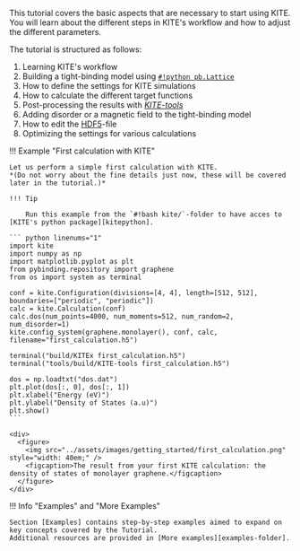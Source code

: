 This tutorial covers the basic aspects that are necessary to start using KITE.
You will learn about the different steps in KITE's workflow and how to adjust the different parameters.

The tutorial is structured as follows:

1. Learning KITE's workflow
2. Building a tight-binding model using [`#!python pb.Lattice`][lattice]
3. How to define the settings for KITE simulations
4. How to calculate the different target functions 
5. Post-processing the results with [*KITE-tools*][kitetools]
6. Adding disorder or a magnetic field to the tight-binding model
7. How to edit the [HDF5]-file
8. Optimizing the settings for various calculations

!!! Example "First calculation with KITE"
    
    Let us perform a simple first calculation with KITE.
    *(Do not worry about the fine details just now, these will be covered later in the tutorial.)*

    !!! Tip
    
        Run this example from the `#!bash kite/`-folder to have acces to [KITE's python package][kitepython].

    ``` python linenums="1"
    import kite
    import numpy as np
    import matplotlib.pyplot as plt 
    from pybinding.repository import graphene
    from os import system as terminal

    conf = kite.Configuration(divisions=[4, 4], length=[512, 512], boundaries=["periodic", "periodic"])
    calc = kite.Calculation(conf)
    calc.dos(num_points=4000, num_moments=512, num_random=2, num_disorder=1)
    kite.config_system(graphene.monolayer(), conf, calc, filename="first_calculation.h5")

    terminal("build/KITEx first_calculation.h5")
    terminal("tools/build/KITE-tools first_calculation.h5")

    dos = np.loadtxt("dos.dat")
    plt.plot(dos[:, 0], dos[:, 1])
    plt.xlabel("Energy (eV)")
    plt.ylabel("Density of States (a.u)")
    plt.show()
    ```
  
    <div>
      <figure>
        <img src="../assets/images/getting_started/first_calculation.png" style="width: 40em;" />
        <figcaption>The result from your first KITE calculation: the density of states of monolayer graphene.</figcaption>
      </figure>
    </div>



!!! Info "Examples" and "More Examples"
    
    Section [Examples] contains step-by-step examples aimed to expand on key concepts covered by the Tutorial.
    Additional resources are provided in [More examples][examples-folder].


[HDF5]: https://www.hdfgroup.org
[pybinding]: https://docs.pybinding.site/en/stable
[lattice]: https://docs.pybinding.site/en/stable/_api/pybinding.Lattice.html
[documentation]: ../documentation/index.md
[tightbinding]: ../documentation/tight_binding.md

[lattice-tutorial]: tb_model.md

[kitepython]: ../api/kite.md
[kitex]: ../api/kitex.md
[kitetools]: ../api/kite-tools.md

[calculation]: calculation.md.md
[disorder]: disorder.md
[Examples]: examples/graphene.md

[configuration]: ../api/kite.md#configuration
[configuration-divisions]: ../api/kite.md#configuration-divisions
[configuration-length]: ../api/kite.md#configuration-length
[configuration-boundaries]: ../api/kite.md#configuration-boundaries
[configuration-is_complex]: ../api/kite.md#configuration-is_complex
[configuration-precision]: ../api/kite.md#configuration-precision
[configuration-spectrum_range]: ../api/kite.md#configuration-spectrum_range
[configuration-angles]: ../api/kite.md#configuration-angles
[configuration-custom_local]: ../api/kite.md#configuration-custom_local
[configuration-custom_local_print]: ../api/kite.md#configuration-custom_local_print
[calculation]: ../api/kite.md#calculation

[examples-folder]: more_examples/additional_examples.md

